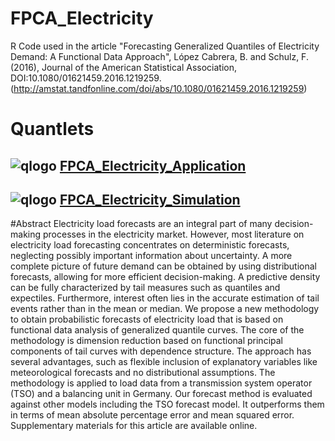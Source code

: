 # FPCA_Electricity

R Code used in the article
"Forecasting Generalized Quantiles of Electricity Demand: A Functional Data Approach",
López Cabrera, B. and Schulz, F. (2016),
Journal of the American Statistical Association, DOI:10.1080/01621459.2016.1219259. 
(http://amstat.tandfonline.com/doi/abs/10.1080/01621459.2016.1219259)

# Quantlets
## ![qlogo](http://quantnet.wiwi.hu-berlin.de/graphics/quantlogo.png) **[FPCA_Electricity_Application](https://github.com/fschulz/FPCA_Electricity/tree/master/FPCA_Electricity_Application)**
## ![qlogo](http://quantnet.wiwi.hu-berlin.de/graphics/quantlogo.png) **[FPCA_Electricity_Simulation](https://github.com/fschulz/FPCA_Electricity/tree/master/FPCA_Electricity_Simulation)**

#Abstract
Electricity load forecasts are an integral part of many decision-making processes in the electricity market. However, most literature on electricity load forecasting concentrates on deterministic forecasts, neglecting possibly important information about uncertainty. A more complete picture of future demand can be obtained by using distributional forecasts, allowing for more efficient decision-making. A predictive density can be fully characterized by tail measures such as quantiles and expectiles. Furthermore, interest often lies in the accurate estimation of tail events rather than in the mean or median. We propose a new methodology to obtain probabilistic forecasts of electricity load that is based on functional data analysis of generalized quantile curves. The core of the methodology is dimension reduction based on functional principal components of tail curves with dependence structure. The approach has several advantages, such as flexible inclusion of explanatory variables like meteorological forecasts and no distributional assumptions. The methodology is applied to load data from a transmission system operator (TSO) and a balancing unit in Germany. Our forecast method is evaluated against other models including the TSO forecast model. It outperforms them in terms of mean absolute percentage error and mean squared error. Supplementary materials for this article are available online.
